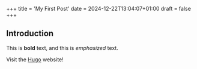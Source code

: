 +++
title = 'My First Post'
date = 2024-12-22T13:04:07+01:00
draft = false
+++

## Introduction

This is **bold** text, and this is *emphasized* text.

Visit the [Hugo](https://gohugo.io) website!
